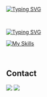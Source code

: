 [![Typing SVG](https://readme-typing-svg.demolab.com?font=Grape+Nuts&size=28&duration=3500&pause=994&center=true&vCenter=true&random=true&width=435&lines=Ol%C3%A1%F0%9F%91%8B+%2C+sou+o+Marcos)](https://git.io/typing-svg)

<br>

[![Typing SVG](https://readme-typing-svg.demolab.com?font=Grape+Nuts&pause=1000&repeat=false&random=false&width=435&lines=-+%F0%9F%91%A8%F0%9F%8F%BB%E2%80%8D%F0%9F%92%BB+Developer%2FSoftware+Engineer)](https://git.io/typing-svg)
<br>

[![My Skills](https://skillicons.dev/icons?i=js,git,eclipse,github,python,vscode,java&perline=4)](https://skillicons.dev)


<!-- <h2 align="center" >⚡Stats⚡</h2>
<br>
<div align="center" >
  <picture>
  <source
    srcset="https://github-readme-stats.vercel.app/api?username=MarcosAredes&show_icons=true&theme=dark"
    media="(prefers-color-scheme: dark)"
  />
  <source
    srcset="https://github-readme-stats.vercel.app/api?username=MarcosAredes&show_icons=true"
    media="(prefers-color-scheme: light), (prefers-color-scheme: no-preference)"
  />
  <img src="https://github-readme-stats.vercel.app/api?username=MarcosAredes&show_icons=true" />
</picture>
</div> -->



<br>


## Contact

<a href = "mailto:marcosaredessantos@gmail.com"><img src="https://img.shields.io/badge/-Gmail-%23333?style=for-the-badge&logo=gmail&logoColor=white" target="_blank"></a>
<a href="https://www.linkedin.com/in/marcos-aredes/" target="_blank"><img src="https://img.shields.io/badge/-LinkedIn-%230077B5?style=for-the-badge&logo=linkedin&logoColor=white" target="_blank"></a> 

